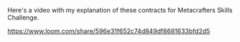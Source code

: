 Here's a video with my explanation of these contracts for Metacrafters Skills Challenge.

https://www.loom.com/share/596e31f652c74d849df8681633bfd2d5